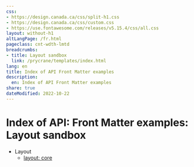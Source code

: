 ```yaml
---
css:
- https://design.canada.ca/css/split-h1.css
- https://design.canada.ca/css/custom.css
- https://use.fontawesome.com/releases/v5.15.4/css/all.css
layout: without-h1
altLangPage: /fr.html
pageclass: cnt-wdth-lmtd
breadcrumbs:
- title: Layout sandbox
  link: /prycrane/templates/index.html
lang: en
title: Index of API Front Matter examples
description:
  en: Index of API Front Matter examples 
share: true
dateModified: 2022-10-22
---
```



<h1 property="name" id="wb-cont" dir="ltr"><span class="stacked"><span>Index of API: Front Matter examples</span>: <span>Layout sandbox</span></span></h1>
<ul class="mrgn-tp-lg">
  <li>Layout
  <ul>
    <li><a href="layout-core.html">layout: core</a></li>
    </ul>
  
  </li>
</ul>
